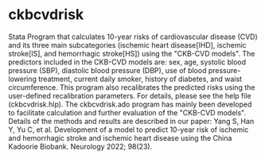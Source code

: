 # ckbcvdrisk
Stata Program that calculates 10-year risks of cardiovascular disease (CVD) and its three main subcategories (ischemic heart disease[IHD], ischemic stroke[IS], and hemorrhagic stroke[HS]) using the "CKB-CVD models".
The predictors included in the CKB-CVD models are: sex, age, systolic blood pressure (SBP), diastolic blood pressure (DBP), use of blood pressure-lowering treatment, current daily smoker, history of diabetes, and waist circumference.
This program also recalibrates the predicted risks using the user-defined recalibration parameters.
For details, please see the help file (ckbcvdrisk.hlp).
The ckbcvdrisk.ado program has mainly been developed to facilitate calculation and further evaluation of the "CKB-CVD models". Details of the methods and results
are described in our paper:
Yang S, Han Y, Yu C, et al. Development of a model to predict 10-year risk of ischemic and hemorrhagic stroke and ischemic heart disease using the China Kadoorie Biobank. Neurology 2022; 98(23).
